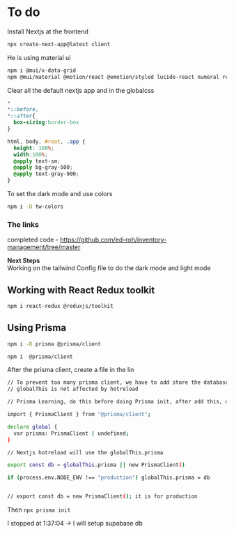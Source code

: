 # To do 

Install Nextjs at the frontend 
```bash
npx create-next-app@latest client
```

He is using material ui

```bash
npm i @mui/x-data-grid 
npm @mui/material @motion/react @emotion/styled lucide-react numeral rechart uuid axios
```

Clear all the default nextjs app and in the globalcss

```global.css
*
*::before,
*::after{
  box-sizing:border-box
}

html, body, #root, .app {
  height: 100%;
  width:100%;
  @apply text-sm;
  @apply bg-gray-500;
  @apply text-gray-900;
}
```

To set the dark mode and use colors
```bash
npm i -D tw-colors
```

### The links
completed code - https://github.com/ed-roh/inventory-management/tree/master 


**Next Steps**<br/>
Working on the tailwind Config file to do the dark mode and light mode


## Working with React Redux toolkit
```bash
npm i react-redux @reduxjs/toolkit 
```

## Using Prisma
```bash
npm i -D prisma @prisma/client
```

```bash
npm i  @prisma/client
```

After the prisma client, create a file in the lin

```bash
// To prevent too many prisma client, we have to add store the database in  globalThis.prisma for the development mode only
// globalThis is not affected by hotreload

// Prisma Learning, do this before doing Prisma init, after add this, do Prisma init

import { PrismaClient } from "@prisma/client";

declare global {
  var prisma: PrismaClient | undefined;
}

// Nextjs hotreload will use the globalThis.prisma

export const db = globalThis.prisma || new PrismaClient()

if (process.env.NODE_ENV !== "production") globalThis.prisma = db


// export const db = new PrismaClient(); it is for production
```

Then `npx prisma init`


I stopped at 1:37:04 -> I will setup supabase db



